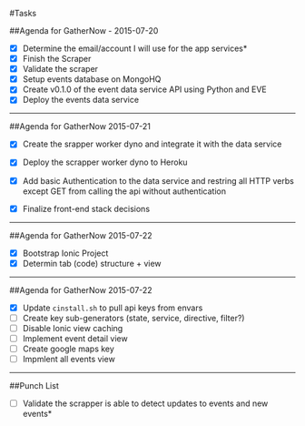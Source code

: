 #Tasks

##Agenda for GatherNow - 2015-07-20

- [x] Determine the email/account I will use for the app services*
- [x] Finish the Scraper
- [x] Validate the scraper
- [x] Setup events database on MongoHQ
- [x] Create v0.1.0 of the event data service API using Python and EVE
- [x] Deploy the events data service

--------------------------------------------

##Agenda for GatherNow 2015-07-21

- [x] Create the srapper worker dyno and integrate it with the data service
- [x] Deploy the scrapper worker dyno to Heroku
- [x] Add basic Authentication to the data service and restring all HTTP verbs except GET from calling the api without authentication
- [x] Finalize front-end stack decisions


--------------------------------------------

##Agenda for GatherNow 2015-07-22

- [X] Bootstrap Ionic Project
- [X] Determin tab (code) structure + view

--------------------------------------------

##Agenda for GatherNow 2015-07-22

- [x] Update `cinstall.sh` to pull api keys from envars
- [ ] Create key sub-generators (state, service, directive, filter?)
- [ ] Disable Ionic view caching
- [ ] Implement event detail view
- [ ] Create google maps key
- [ ] Impmlent all events view

--------------------------------------------

##Punch List

- [ ] Validate the scrapper is able to detect updates to events and new events*
